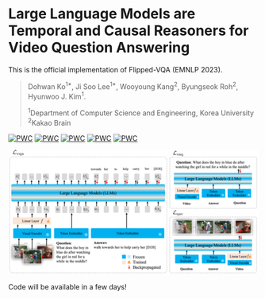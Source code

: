 # Large Language Models are Temporal and Causal Reasoners for Video Question Answering 

This is the official implementation of Flipped-VQA (EMNLP 2023).

> Dohwan Ko<sup>1*</sup>, Ji Soo Lee<sup>1*</sup>, Wooyoung Kang<sup>2</sup>, Byungseok Roh<sup>2</sup>, Hyunwoo J. Kim<sup>1</sup>.
>
><sup>1</sup>Department of Computer Science and Engineering, Korea University   <sup>2</sup>Kakao Brain

[![PWC](https://img.shields.io/endpoint.svg?url=https://paperswithcode.com/badge/large-language-models-are-temporal-and-causal/video-question-answering-on-next-qa)](https://paperswithcode.com/sota/video-question-answering-on-next-qa?p=large-language-models-are-temporal-and-causal) [![PWC](https://img.shields.io/endpoint.svg?url=https://paperswithcode.com/badge/large-language-models-are-temporal-and-causal/video-question-answering-on-situated)](https://paperswithcode.com/sota/video-question-answering-on-situated?p=large-language-models-are-temporal-and-causal) [![PWC](https://img.shields.io/endpoint.svg?url=https://paperswithcode.com/badge/large-language-models-are-temporal-and-causal/video-question-answering-on-dramaqa)](https://paperswithcode.com/sota/video-question-answering-on-dramaqa?p=large-language-models-are-temporal-and-causal) [![PWC](https://img.shields.io/endpoint.svg?url=https://paperswithcode.com/badge/large-language-models-are-temporal-and-causal/video-question-answering-on-vlep)](https://paperswithcode.com/sota/video-question-answering-on-vlep?p=large-language-models-are-temporal-and-causal) [![PWC](https://img.shields.io/endpoint.svg?url=https://paperswithcode.com/badge/large-language-models-are-temporal-and-causal/video-question-answering-on-tvqa)](https://paperswithcode.com/sota/video-question-answering-on-tvqa?p=large-language-models-are-temporal-and-causal)

<div align="center">
  <img src="asset/main.png" width="900px" />
</div>



Code will be available in a few days!